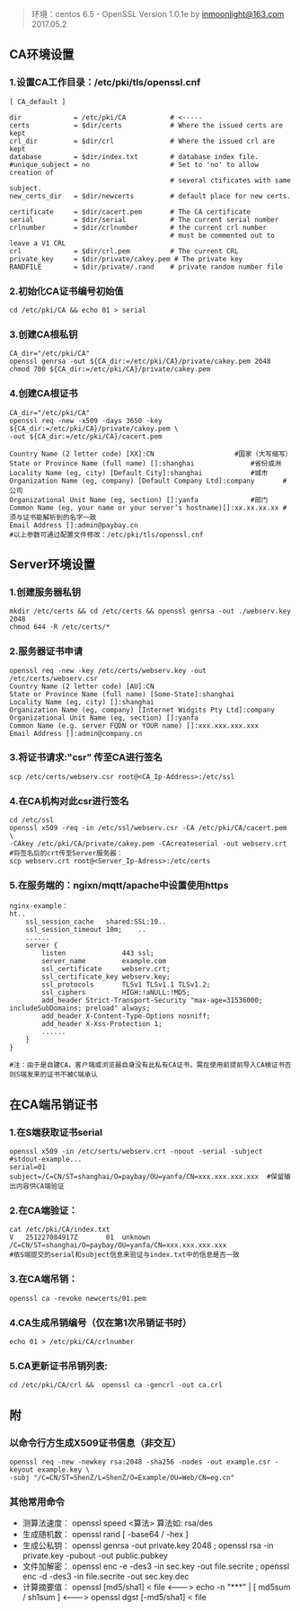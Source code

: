 > 环境：centos 6.5 - OpenSSL Version 1.0.1e
  by inmoonlight@163.com 2017.05.2


## CA环境设置

### 1.设置CA工作目录：/etc/pki/tls/openssl.cnf 
```shell
[ CA_default ]

dir             = /etc/pki/CA           # <-----
certs           = $dir/certs            # Where the issued certs are kept
crl_dir         = $dir/crl              # Where the issued crl are kept
database        = $dir/index.txt        # database index file.
#unique_subject = no                    # Set to 'no' to allow creation of
                                        # several ctificates with same subject.
new_certs_dir   = $dir/newcerts         # default place for new certs.

certificate     = $dir/cacert.pem       # The CA certificate
serial          = $dir/serial           # The current serial number
crlnumber       = $dir/crlnumber        # the current crl number
                                        # must be commented out to leave a V1 CRL
crl             = $dir/crl.pem          # The current CRL
private_key     = $dir/private/cakey.pem # The private key
RANDFILE        = $dir/private/.rand    # private random number file
```

### 2.初始化CA证书编号初始值
```shell
cd /etc/pki/CA && echo 01 > serial
```
### 3.创建CA根私钥
```shell
CA_dir="/etc/pki/CA"
openssl genrsa -out ${CA_dir:=/etc/pki/CA}/private/cakey.pem 2048
chmod 700 ${CA_dir:=/etc/pki/CA}/private/cakey.pem
```

### 4.创建CA根证书
```shell
CA_dir="/etc/pki/CA"
openssl req -new -x509 -days 3650 -key ${CA_dir:=/etc/pki/CA}/private/cakey.pem \
-out ${CA_dir:=/etc/pki/CA}/cacert.pem

Country Name (2 letter code) [XX]:CN					#国家（大写缩写）
State or Province Name (full name) []:shanghai				#省份或洲
Locality Name (eg, city) [Default City]:shanghai			#城市
Organization Name (eg, company) [Default Company Ltd]:company		#公司
Organizational Unit Name (eg, section) []:yanfa				#部门    
Common Name (eg, your name or your server’s hostname)[]:xx.xx.xx.xx	#须与证书能解析到的名字一致
Email Address []:admin@paybay.cn
#以上参数可通过配置文件修改：/etc/pki/tls/openssl.cnf
```

## Server环境设置
### 1.创建服务器私钥
```shell
mkdir /etc/certs && cd /etc/certs && openssl genrsa -out ./webserv.key 2048
chmod 644 -R /etc/certs/*
```
### 2.服务器证书申请
```shell
openssl req -new -key /etc/certs/webserv.key -out /etc/certs/webserv.csr
Country Name (2 letter code) [AU]:CN                    
State or Province Name (full name) [Some-State]:shanghai
Locality Name (eg, city) []:shanghai
Organization Name (eg, company) [Internet Widgits Pty Ltd]:company
Organizational Unit Name (eg, section) []:yanfa
Common Name (e.g. server FQDN or YOUR name) []:xxx.xxx.xxx.xxx
Email Address []:admin@company.cn
```
### 3.将证书请求:"csr" 传至CA进行签名
```shell
scp /etc/certs/webserv.csr root@<CA_Ip-Address>:/etc/ssl
```
### 4.在CA机构对此csr进行签名
```shell
cd /etc/ssl
openssl x509 -req -in /etc/ssl/webserv.csr -CA /etc/pki/CA/cacert.pem \
-CAkey /etc/pki/CA/private/cakey.pem -CAcreateserial -out webserv.crt
#将签名后的crt传至Server服务器：
scp webserv.crt root@<Server_Ip-Adress>:/etc/certs
```

### 5.在服务端的：ngixn/mqtt/apache中设置使用https
```shell
nginx-example：
ht.. 
	ssl_session_cache   shared:SSL:10..	
	ssl_session_timeout 10m;	.. 
	......
	server {
		listen              443 ssl;
		server_name         example.com
		ssl_certificate     webserv.crt;
		ssl_certificate_key webserv.key;
		ssl_protocols       TLSv1 TLSv1.1 TLSv1.2; 
		ssl_ciphers         HIGH:!aNULL:!MD5;
		add_header Strict-Transport-Security "max-age=31536000; includeSubDomains; preload" always;	
		add_header X-Content-Type-Options nosniff;    
		add_header X-Xss-Protection 1;		          
		......
	}
}
	
#注：由于是自建CA，客户端或浏览器自身没有此私有CA证书，需在使用前提前导入CA根证书否则S端发来的证书不被C端承认
```

## 在CA端吊销证书

### 1.在S端获取证书serial
```shell
openssl x509 -in /etc/serts/webserv.crt -noout -serial -subject
#stdout-example...
serial=01
subject=/C=CN/ST=shanghai/O=paybay/OU=yanfa/CN=xxx.xxx.xxx.xxx	#保留输出内容供CA端验证
```	
### 2.在CA端验证：	
```shell
cat /etc/pki/CA/index.txt
V	251227084917Z		01	unknown	/C=CN/ST=shanghai/O=paybay/OU=yanfa/CN=xxx.xxx.xxx.xxx
#依S端提交的serial和subject信息来验证与index.txt中的信息是否一致
```

### 3.在CA端吊销：
```shell
openssl ca -revoke newcerts/01.pem
```	 
### 4.CA生成吊销编号（仅在第1次吊销证书时）
```shell
echo 01 > /etc/pki/CA/crlnumber
```
### 5.CA更新证书吊销列表:
```shell
cd /etc/pki/CA/crl &&  openssl ca -gencrl -out ca.crl
```
## 附
### 以命令行方生成X509证书信息（非交互）
```shell
openssl req -new -newkey rsa:2048 -sha256 -nodes -out example.csr -keyout example.key \
-subj "/C=CN/ST=ShenZ/L=ShenZ/O=Example/OU=Web/CN=eg.cn"
```
### 其他常用命令
- 测算法速度：	openssl speed <算法> 算法如: rsa/des
- 生成随机数：	openssl rand [ -base64 / -hex ] <length>
- 生成公私钥：	openssl genrsa -out private.key 2048 ; openssl rsa -in private.key -pubout -out public.pubkey
- 文件加解密：	openssl enc -e -des3 -in sec.key -out file.secrite ; openssl enc -d -des3 -in file.secrite -out sec.key.dec
- 计算摘要值：	openssl [md5/sha1] < file <---> echo -n "***" | [ md5sum / sh1sum ] <---> openssl dgst [-md5/sha1] < file

